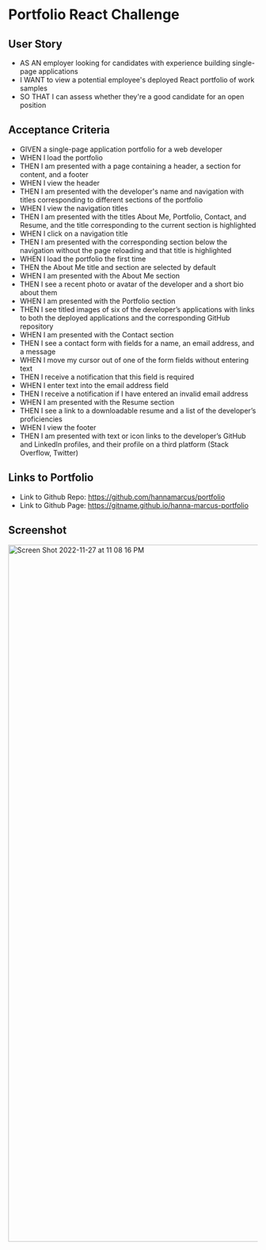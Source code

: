 # Portfolio React Challenge

## User Story
* AS AN employer looking for candidates with experience building 
single-page applications
* I WANT to view a potential employee's deployed React portfolio of work samples
* SO THAT I can assess whether they're a good candidate for an open position

## Acceptance Criteria 
* GIVEN a single-page application portfolio for a web developer
* WHEN I load the portfolio
* THEN I am presented with a page containing a header, a section for content, and a footer
* WHEN I view the header
* THEN I am presented with the developer's name and navigation with titles corresponding to different sections of the portfolio
* WHEN I view the navigation titles
* THEN I am presented with the titles About Me, Portfolio, Contact, and Resume, and the title corresponding to the current section is highlighted
* WHEN I click on a navigation title
* THEN I am presented with the corresponding section below the navigation without the page reloading and that title is highlighted
* WHEN I load the portfolio the first time
* THEN the About Me title and section are selected by default
* WHEN I am presented with the About Me section
* THEN I see a recent photo or avatar of the developer and a short bio about them
* WHEN I am presented with the Portfolio section
* THEN I see titled images of six of the developer’s applications with links to both the deployed applications and the corresponding GitHub repository
* WHEN I am presented with the Contact section
* THEN I see a contact form with fields for a name, an email address, and a message
* WHEN I move my cursor out of one of the form fields without entering text
* THEN I receive a notification that this field is required
* WHEN I enter text into the email address field
* THEN I receive a notification if I have entered an invalid email address
* WHEN I am presented with the Resume section
* THEN I see a link to a downloadable resume and a list of the developer’s proficiencies
* WHEN I view the footer
* THEN I am presented with text or icon links to the developer’s GitHub and LinkedIn profiles, and their profile on a third platform (Stack Overflow, Twitter) 

## Links to Portfolio
* Link to Github Repo: https://github.com/hannamarcus/portfolio 
* Link to Github Page: https://gitname.github.io/hanna-marcus-portfolio

## Screenshot
<img width="1405" alt="Screen Shot 2022-11-27 at 11 08 16 PM" src="https://user-images.githubusercontent.com/106893601/204217660-36879eb3-1932-483a-b334-f607fc5548d8.png">
